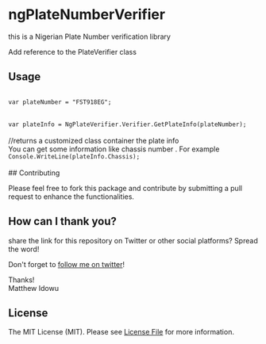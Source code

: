 # ngPlateNumberVerifier
this is a Nigerian Plate Number verification library

<p>Add reference to the PlateVerifier class</p>

## Usage 
<code>
var plateNumber = "FST918EG";
</code>
<br/>
<code>
var plateInfo = NgPlateVerifier.Verifier.GetPlateInfo(plateNumber);
</code>
<br/>
//returns a customized class container the plate info 
<br/>
You can get some information like chassis number . For example
<br/>
<code>Console.WriteLine(plateInfo.Chassis);
</code>
<br/>
## Contributing

Please feel free to fork this package and contribute by submitting a pull request to enhance the functionalities.

## How can I thank you?

share the link for this repository on Twitter or other social platforms? Spread the word!

Don't forget to [follow me on twitter](https://twitter.com/matmape)!

Thanks!
<br/>
Matthew Idowu

## License

The MIT License (MIT). Please see [License File](LICENSE.md) for more information.

